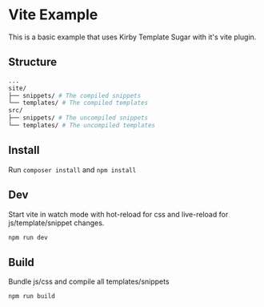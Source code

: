 # Vite Example

This is a basic example that uses Kirby Template Sugar with it's vite plugin.

## Structure

```bash
...
site/
├── snippets/ # The compiled snippets
└── templates/ # The compiled templates
src/
├── snippets/ # The uncompiled snippets
└── templates/ # The uncompiled templates
```

## Install

Run `composer install` and `npm install`

## Dev

Start vite in watch mode with hot-reload for css and live-reload for js/template/snippet changes.

```bash
npm run dev
```

## Build

Bundle js/css and compile all templates/snippets

```bash
npm run build
```
